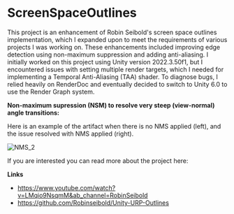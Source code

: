 # ScreenSpaceOutlines
This project is an enhancement of Robin Seibold's screen space outlines implementation, which I expanded upon to meet the requirements of various projects I was working on. These enhancements included improving edge detection using non-maximum suppression and adding anti-aliasing. I initially worked on this project using Unity version 2022.3.50f1, but I encountered issues with setting multiple render targets, which I needed for implementing a Temporal Anti-Aliasing (TAA) shader. To diagnose bugs, I relied heavily on RenderDoc and eventually decided to switch to Unity 6.0 to use the Render Graph system.

**Non-maximum supression (NSM) to resolve very steep (view-normal) angle transitions:**

Here is an example of the artifact when there is no NMS applied (left), and the issue resolved with NMS applied (right).

![NMS_2](https://github.com/user-attachments/assets/10bb227c-1c0c-45cf-90c0-2def5f8e1f25)


If you are interested you can read more about the project here:


**Links**
- https://www.youtube.com/watch?v=LMqio9NsqmM&ab_channel=RobinSeibold
- https://github.com/Robinseibold/Unity-URP-Outlines
